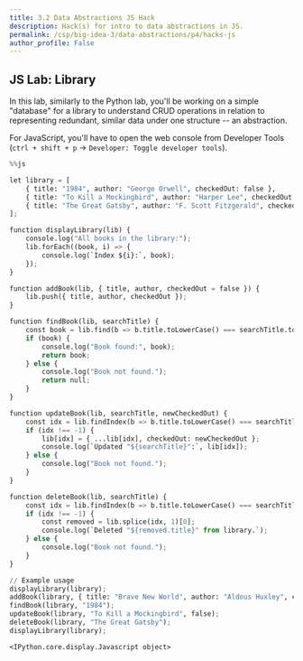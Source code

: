 ```yaml
---
title: 3.2 Data Abstractions JS Hack
description: Hack(s) for intro to data abstractions in JS.
permalink: /csp/big-idea-3/data-abstractions/p4/hacks-js
author_profile: False
---
```


## JS Lab: Library

In this lab, similarly to the Python lab, you'll be working on a simple "database" for a library to understand CRUD operations in relation to representing redundant, similar data under one structure -- an abstraction.

For JavaScript, you'll have to open the web console from Developer Tools (`ctrl + shift + p` -> `Developer: Toggle developer tools`).


```python
%%js

let library = [
    { title: "1984", author: "George Orwell", checkedOut: false },
    { title: "To Kill a Mockingbird", author: "Harper Lee", checkedOut: true },
    { title: "The Great Gatsby", author: "F. Scott Fitzgerald", checkedOut: false }
];

function displayLibrary(lib) {
    console.log("All books in the library:");
    lib.forEach((book, i) => {
        console.log(`Index ${i}:`, book);
    });
}

function addBook(lib, { title, author, checkedOut = false }) {
    lib.push({ title, author, checkedOut });
}

function findBook(lib, searchTitle) {
    const book = lib.find(b => b.title.toLowerCase() === searchTitle.toLowerCase());
    if (book) {
        console.log("Book found:", book);
        return book;
    } else {
        console.log("Book not found.");
        return null;
    }
}

function updateBook(lib, searchTitle, newCheckedOut) {
    const idx = lib.findIndex(b => b.title.toLowerCase() === searchTitle.toLowerCase());
    if (idx !== -1) {
        lib[idx] = { ...lib[idx], checkedOut: newCheckedOut };
        console.log(`Updated "${searchTitle}":`, lib[idx]);
    } else {
        console.log("Book not found.");
    }
}

function deleteBook(lib, searchTitle) {
    const idx = lib.findIndex(b => b.title.toLowerCase() === searchTitle.toLowerCase());
    if (idx !== -1) {
        const removed = lib.splice(idx, 1)[0];
        console.log(`Deleted "${removed.title}" from library.`);
    } else {
        console.log("Book not found.");
    }
}

// Example usage
displayLibrary(library);
addBook(library, { title: "Brave New World", author: "Aldous Huxley", checkedOut: false });
findBook(library, "1984");
updateBook(library, "To Kill a Mockingbird", false);
deleteBook(library, "The Great Gatsby");
displayLibrary(library);
```


    <IPython.core.display.Javascript object>

